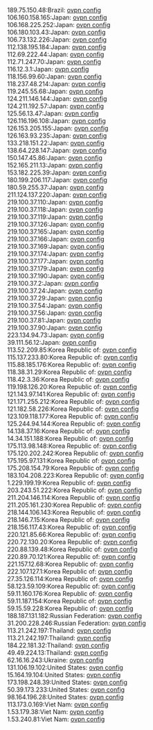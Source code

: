 189.75.150.48:Brazil: [ovpn config](vpn/189_75_150_48.ovpn)  
106.160.158.165:Japan: [ovpn config](vpn/106_160_158_165.ovpn)  
106.168.225.252:Japan: [ovpn config](vpn/106_168_225_252.ovpn)  
106.180.103.43:Japan: [ovpn config](vpn/106_180_103_43.ovpn)  
106.73.132.226:Japan: [ovpn config](vpn/106_73_132_226.ovpn)  
112.138.195.184:Japan: [ovpn config](vpn/112_138_195_184.ovpn)  
112.69.222.44:Japan: [ovpn config](vpn/112_69_222_44.ovpn)  
112.71.247.70:Japan: [ovpn config](vpn/112_71_247_70.ovpn)  
116.12.3.1:Japan: [ovpn config](vpn/116_12_3_1.ovpn)  
118.156.99.60:Japan: [ovpn config](vpn/118_156_99_60.ovpn)  
118.237.48.214:Japan: [ovpn config](vpn/118_237_48_214.ovpn)  
119.245.55.68:Japan: [ovpn config](vpn/119_245_55_68.ovpn)  
124.211.146.144:Japan: [ovpn config](vpn/124_211_146_144.ovpn)  
124.211.192.57:Japan: [ovpn config](vpn/124_211_192_57.ovpn)  
125.56.13.47:Japan: [ovpn config](vpn/125_56_13_47.ovpn)  
126.116.196.108:Japan: [ovpn config](vpn/126_116_196_108.ovpn)  
126.153.205.155:Japan: [ovpn config](vpn/126_153_205_155.ovpn)  
126.163.93.235:Japan: [ovpn config](vpn/126_163_93_235.ovpn)  
133.218.151.22:Japan: [ovpn config](vpn/133_218_151_22.ovpn)  
138.64.228.147:Japan: [ovpn config](vpn/138_64_228_147.ovpn)  
150.147.45.86:Japan: [ovpn config](vpn/150_147_45_86.ovpn)  
152.165.211.13:Japan: [ovpn config](vpn/152_165_211_13.ovpn)  
153.182.225.39:Japan: [ovpn config](vpn/153_182_225_39.ovpn)  
180.199.206.117:Japan: [ovpn config](vpn/180_199_206_117.ovpn)  
180.59.255.37:Japan: [ovpn config](vpn/180_59_255_37.ovpn)  
211.124.137.220:Japan: [ovpn config](vpn/211_124_137_220.ovpn)  
219.100.37.110:Japan: [ovpn config](vpn/219_100_37_110.ovpn)  
219.100.37.118:Japan: [ovpn config](vpn/219_100_37_118.ovpn)  
219.100.37.119:Japan: [ovpn config](vpn/219_100_37_119.ovpn)  
219.100.37.126:Japan: [ovpn config](vpn/219_100_37_126.ovpn)  
219.100.37.165:Japan: [ovpn config](vpn/219_100_37_165.ovpn)  
219.100.37.166:Japan: [ovpn config](vpn/219_100_37_166.ovpn)  
219.100.37.169:Japan: [ovpn config](vpn/219_100_37_169.ovpn)  
219.100.37.174:Japan: [ovpn config](vpn/219_100_37_174.ovpn)  
219.100.37.177:Japan: [ovpn config](vpn/219_100_37_177.ovpn)  
219.100.37.179:Japan: [ovpn config](vpn/219_100_37_179.ovpn)  
219.100.37.190:Japan: [ovpn config](vpn/219_100_37_190.ovpn)  
219.100.37.2:Japan: [ovpn config](vpn/219_100_37_2.ovpn)  
219.100.37.24:Japan: [ovpn config](vpn/219_100_37_24.ovpn)  
219.100.37.29:Japan: [ovpn config](vpn/219_100_37_29.ovpn)  
219.100.37.54:Japan: [ovpn config](vpn/219_100_37_54.ovpn)  
219.100.37.56:Japan: [ovpn config](vpn/219_100_37_56.ovpn)  
219.100.37.81:Japan: [ovpn config](vpn/219_100_37_81.ovpn)  
219.100.37.90:Japan: [ovpn config](vpn/219_100_37_90.ovpn)  
223.134.94.73:Japan: [ovpn config](vpn/223_134_94_73.ovpn)  
39.111.56.12:Japan: [ovpn config](vpn/39_111_56_12.ovpn)  
113.52.209.85:Korea Republic of: [ovpn config](vpn/113_52_209_85.ovpn)  
115.137.233.80:Korea Republic of: [ovpn config](vpn/115_137_233_80.ovpn)  
115.88.185.176:Korea Republic of: [ovpn config](vpn/115_88_185_176.ovpn)  
118.38.31.29:Korea Republic of: [ovpn config](vpn/118_38_31_29.ovpn)  
118.42.3.36:Korea Republic of: [ovpn config](vpn/118_42_3_36.ovpn)  
119.198.126.20:Korea Republic of: [ovpn config](vpn/119_198_126_20.ovpn)  
121.143.97.141:Korea Republic of: [ovpn config](vpn/121_143_97_141.ovpn)  
121.171.255.212:Korea Republic of: [ovpn config](vpn/121_171_255_212.ovpn)  
121.182.58.226:Korea Republic of: [ovpn config](vpn/121_182_58_226.ovpn)  
123.109.118.177:Korea Republic of: [ovpn config](vpn/123_109_118_177.ovpn)  
125.244.94.144:Korea Republic of: [ovpn config](vpn/125_244_94_144.ovpn)  
14.138.37.16:Korea Republic of: [ovpn config](vpn/14_138_37_16.ovpn)  
14.34.151.188:Korea Republic of: [ovpn config](vpn/14_34_151_188.ovpn)  
175.113.98.148:Korea Republic of: [ovpn config](vpn/175_113_98_148.ovpn)  
175.120.202.242:Korea Republic of: [ovpn config](vpn/175_120_202_242.ovpn)  
175.195.97.131:Korea Republic of: [ovpn config](vpn/175_195_97_131.ovpn)  
175.208.154.79:Korea Republic of: [ovpn config](vpn/175_208_154_79.ovpn)  
183.104.208.223:Korea Republic of: [ovpn config](vpn/183_104_208_223.ovpn)  
1.229.199.19:Korea Republic of: [ovpn config](vpn/1_229_199_19.ovpn)  
203.243.51.222:Korea Republic of: [ovpn config](vpn/203_243_51_222.ovpn)  
211.204.146.114:Korea Republic of: [ovpn config](vpn/211_204_146_114.ovpn)  
211.205.161.230:Korea Republic of: [ovpn config](vpn/211_205_161_230.ovpn)  
218.144.106.143:Korea Republic of: [ovpn config](vpn/218_144_106_143.ovpn)  
218.146.7.15:Korea Republic of: [ovpn config](vpn/218_146_7_15.ovpn)  
218.156.117.43:Korea Republic of: [ovpn config](vpn/218_156_117_43.ovpn)  
220.121.85.66:Korea Republic of: [ovpn config](vpn/220_121_85_66.ovpn)  
220.72.130.20:Korea Republic of: [ovpn config](vpn/220_72_130_20.ovpn)  
220.88.139.48:Korea Republic of: [ovpn config](vpn/220_88_139_48.ovpn)  
220.89.70.121:Korea Republic of: [ovpn config](vpn/220_89_70_121.ovpn)  
221.157.12.68:Korea Republic of: [ovpn config](vpn/221_157_12_68.ovpn)  
222.107.127.1:Korea Republic of: [ovpn config](vpn/222_107_127_1.ovpn)  
27.35.126.114:Korea Republic of: [ovpn config](vpn/27_35_126_114.ovpn)  
58.123.59.109:Korea Republic of: [ovpn config](vpn/58_123_59_109.ovpn)  
59.11.160.176:Korea Republic of: [ovpn config](vpn/59_11_160_176.ovpn)  
59.11.187.154:Korea Republic of: [ovpn config](vpn/59_11_187_154.ovpn)  
59.15.59.228:Korea Republic of: [ovpn config](vpn/59_15_59_228.ovpn)  
188.187.131.182:Russian Federation: [ovpn config](vpn/188_187_131_182.ovpn)  
31.200.228.246:Russian Federation: [ovpn config](vpn/31_200_228_246.ovpn)  
113.21.242.197:Thailand: [ovpn config](vpn/113_21_242_197.ovpn)  
113.21.242.197:Thailand: [ovpn config](vpn/113_21_242_197.ovpn)  
184.22.181.32:Thailand: [ovpn config](vpn/184_22_181_32.ovpn)  
49.49.224.13:Thailand: [ovpn config](vpn/49_49_224_13.ovpn)  
62.16.16.243:Ukraine: [ovpn config](vpn/62_16_16_243.ovpn)  
131.106.19.102:United States: [ovpn config](vpn/131_106_19_102.ovpn)  
15.164.19.104:United States: [ovpn config](vpn/15_164_19_104.ovpn)  
173.198.248.39:United States: [ovpn config](vpn/173_198_248_39.ovpn)  
50.39.173.233:United States: [ovpn config](vpn/50_39_173_233.ovpn)  
98.164.196.28:United States: [ovpn config](vpn/98_164_196_28.ovpn)  
113.173.0.169:Viet Nam: [ovpn config](vpn/113_173_0_169.ovpn)  
1.53.179.38:Viet Nam: [ovpn config](vpn/1_53_179_38.ovpn)  
1.53.240.81:Viet Nam: [ovpn config](vpn/1_53_240_81.ovpn)  
